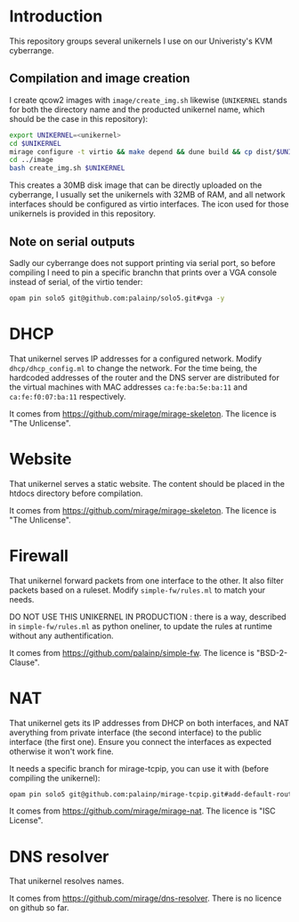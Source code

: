 # Introduction

This repository groups several unikernels I use on our Univeristy's KVM cyberrange.

## Compilation and image creation

I create qcow2 images with `image/create_img.sh` likewise (`UNIKERNEL` stands for both the directory name and the producted unikernel name, which should be the case in this repository):
```bash
export UNIKERNEL=<unikernel>
cd $UNIKERNEL
mirage configure -t virtio && make depend && dune build && cp dist/$UNIKERNEL.virtio ../image
cd ../image
bash create_img.sh $UNIKERNEL
```

This creates a 30MB disk image that can be directly uploaded on the cyberrange, I usually set the unikernels with 32MB of RAM, and all network interfaces should be configured as virtio interfaces. The icon used for those unikernels is provided in this repository.

## Note on serial outputs

Sadly our cyberrange does not support printing via serial port, so before compiling I need to pin a specific branchn that prints over a VGA console instead of serial, of the virtio tender:
```bash
opam pin solo5 git@github.com:palainp/solo5.git#vga -y
```

# DHCP

That unikernel serves IP addresses for a configured network. Modify `dhcp/dhcp_config.ml` to change the network.
For the time being, the hardcoded addresses of the router and the DNS server are distributed for the virtual machines with MAC addresses `ca:fe:ba:5e:ba:11` and `ca:fe:f0:07:ba:11` respectively.

It comes from https://github.com/mirage/mirage-skeleton.
The licence is "The Unlicense".

# Website

That unikernel serves a static website. The content should be placed in the htdocs directory before compilation.

It comes from https://github.com/mirage/mirage-skeleton.
The licence is "The Unlicense".

# Firewall

That unikernel forward packets from one interface to the other. It also filter packets based on a ruleset. Modify `simple-fw/rules.ml` to match your needs.

DO NOT USE THIS UNIKERNEL IN PRODUCTION : there is a way, described in `simple-fw/rules.ml` as python oneliner, to update the rules at runtime without any authentification.

It comes from https://github.com/palainp/simple-fw.
The licence is "BSD-2-Clause".

# NAT

That unikernel gets its IP addresses from DHCP on both interfaces, and NAT averything from private interface (the second interface) to the public interface (the first one). Ensure you connect the interfaces as expected otherwise it won't work fine.

It needs a specific branch for mirage-tcpip, you can use it with (before compiling the unikernel):
```bash
opam pin solo5 git@github.com:palainp/mirage-tcpip.git#add-default-route -y
```

It comes from https://github.com/mirage/mirage-nat.
The licence is "ISC License".

# DNS resolver

That unikernel resolves names.

It comes from https://github.com/mirage/dns-resolver.
There is no licence on github so far.

